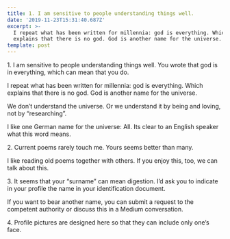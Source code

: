 ```yaml
---
title: 1. I am sensitive to people understanding things well.
date: '2019-11-23T15:31:40.687Z'
excerpt: >-
  I repeat what has been written for millennia: god is everything. Which
  explains that there is no god. God is another name for the universe.
template: post
---
```

1\. I am sensitive to people understanding things well. You wrote that god is in everything, which can mean that you do.

I repeat what has been written for millennia: god is everything. Which explains that there is no god. God is another name for the universe.

We don’t understand the universe. Or we understand it by being and loving, not by “researching”.

I like one German name for the universe: All. Its clear to an English speaker what this word means.

2\. Current poems rarely touch me. Yours seems better than many.

I like reading old poems together with others. If you enjoy this, too, we can talk about this.

3\. It seems that your “surname” can mean digestion. I’d ask you to indicate in your profile the name in your identification document.

If you want to bear another name, you can submit a request to the competent authority or discuss this in a Medium conversation.

4\. Profile pictures are designed here so that they can include only one’s face.
